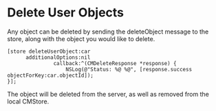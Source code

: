 # Delete User Objects

Any object can be deleted by sending the deleteObject message to the store, along with the object you would like to delete.

```objc
[store deleteUserObject:car
      additionalOptions:nil
               callback:^(CMDeleteResponse *response) {
                   NSLog(@"Status: %@ %@", [response.success objectForKey:car.objectId]);
}];
```

The object will be deleted from the server, as well as removed from the local CMStore.
